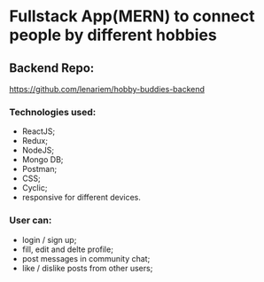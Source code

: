 # Fullstack App(MERN) to connect people by different hobbies

## Backend Repo:
https://github.com/lenariem/hobby-buddies-backend


### Technologies used: 
* ReactJS;
* Redux;  
* NodeJS;
* Mongo DB;
* Postman;
* CSS;
* Cyclic;
* responsive for different devices.

### User can:
* login / sign up;
* fill, edit and delte profile;
* post messages in community chat;
* like / dislike posts from other users;

